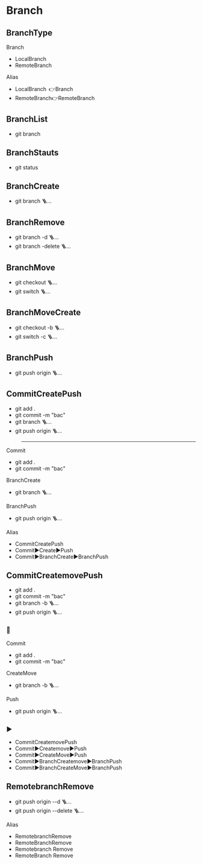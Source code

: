 # Branch


## BranchType
Branch
- LocalBranch
- RemoteBranch

Alias
- LocalBranch 👉Branch
- RemoteBranch👉RemoteBranch
## BranchList
- git branch
## BranchStauts
- git status


## BranchCreate
- git branch 🪜...
## BranchRemove
- git branch -d 🪜...
- git branch -delete 🪜...



## BranchMove
- git checkout 🪜...
- git switch 🪜...
## BranchMoveCreate
- git checkout -b 🪜...
- git switch -c 🪜...


## BranchPush
- git push origin 🪜...



## CommitCreatePush
- git add .
- git commit -m "bac"
- git branch 🪜...
- git push origin 🪜...

>---  

Commit
- git add .
- git commit -m "bac"

BranchCreate
- git branch 🪜...

BranchPush
- git push origin 🪜...


Alias 
- CommitCreatePush
- Commit▶️Create▶️Push
- Commit▶️BranchCreate▶️BranchPush

## CommitCreatemovePush
- git add .
- git commit -m "bac"
- git branch -b 🪜...
- git push origin 🪜...
### 📌  
Commit
- git add .
- git commit -m "bac"

CreateMove
- git branch -b 🪜...

Push
- git push origin 🪜...
### ▶️
- CommitCreatemovePush
- Commit▶️Createmove▶️Push
- Commit▶️CreateMove▶️Push
- Commit▶️BranchCreatemove▶️BranchPush
- Commit▶️BranchCreateMove▶️BranchPush

## RemotebranchRemove
- git push origin --d 🪜...
- git push origin --delete 🪜...

Alias
- RemotebranchRemove
- RemoteBranchRemove
- Remotebranch Remove
- RemoteBranch Remove